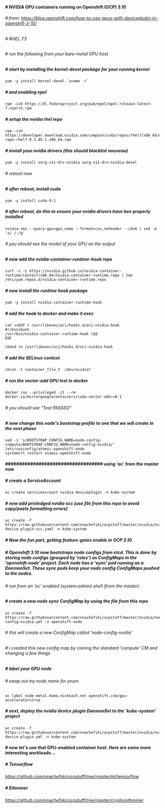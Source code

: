 ####  # NVIDIA GPU containers running on Openshift (OCP) 3.10
###### # from: https://blog.openshift.com/how-to-use-gpus-with-deviceplugin-in-openshift-3-10/ 
 
###### # RHEL 7.5
###### # run the following from your bare-metal GPU host
##### # start by installing the kernel-devel package for your running kernel
```
yum -y install kernel-devel-`uname -r`
```
##### # and enabling epel
```
rpm -ivh https://dl.fedoraproject.org/pub/epel/epel-release-latest-7.noarch.rpm
```
##### # setup the nvidia rhel repo 
```
rpm -ivh https://developer.download.nvidia.com/compute/cuda/repos/rhel7/x86_64/cuda-repo-rhel7-9.1.85-1.x86_64.rpm 
```
##### # install your nvidia drivers (this should blacklist nouveau)
```
yum -y install xorg-x11-drv-nvidia xorg-x11-drv-nvidia-devel
```
###### # reboot now
##### # after reboot, install cuda
```
yum -y install cuda-9-1
```
##### # after reboot, do this to ensure your nvidia drivers have bee properly installed
```
nvidia-smi --query-gpu=gpu_name --format=csv,noheader --id=0 | sed -e 's/ /-/g'
```
###### # you should see the model of your GPU as the output
##### # now add the nvidia-container-runtime-hook repo
```
curl -s -L https://nvidia.github.io/nvidia-container-runtime/centos7/x86_64/nvidia-container-runtime.repo | tee /etc/yum.repos.d/nvidia-container-runtime.repo
```
##### # now install the runtime hook package
```
yum -y install nvidia-container-runtime-hook
```
##### # add the hook to docker and make it exec
```
cat <<EOF > /usr/libexec/oci/hooks.d/oci-nvidia-hook
#!/bin/bash
/usr/bin/nvidia-container-runtime-hook \$@
EOF

chmod +x /usr/libexec/oci/hooks.d/oci-nvidia-hook
```
##### # add the SELinux context
```
chcon -t container_file_t  /dev/nvidia*
```
##### # run the vector-add GPU test in docker
```
docker run --privileged -it --rm docker.io/mirrorgooglecontainers/cuda-vector-add:v0.1
```
###### # you should see "Test PASSED"
##### # now change this node's bootstrap profile to one that we will create in the next phase
```
sed -i 's/BOOTSTRAP_CONFIG_NAME=node-config-compute/BOOTSTRAP_CONFIG_NAME=node-config-nvidia/' /etc/sysconfig/atomic-openshift-node
systemctl restart atomic-openshift-node
```
#### ################################### using 'oc' from the master now
##### # create a ServiceAccount
```
oc create serviceaccount nvidia-deviceplugin -n kube-system
```
##### # now add privledged nvidia scc (use file from this repo to avoid copy/paste formatting errors)
```
oc create -f https://raw.githubusercontent.com/nnachefski/ocpstuff/master/nvidia/nvidia-device-plugin-scc.yaml -n kube-system
```
##### # Now the fun part, getting feature-gates enable in OCP 3.10.
##### # Openshift 3.10 now bootstraps node configs from etcd.  This is done by storing node configs (grouped by 'roles') as ConfigMaps in the 'openshift-node' project.  Each node has a 'sync' pod running as a DaemonSet.  These sync pods keep your node config ConfigMaps pushed to the nodes.
###### # run from an 'oc' enabled (system:admin) shell (from the master).
##### # create a new node sync ConfigMap by using the file from this repo
```
oc create -f https://raw.githubusercontent.com/nnachefski/ocpstuff/master/nvidia/node-config-nvidia.yml -n openshift-node 
```
###### # this will create a new ConfigMap called 'node-config-nvidia'
###### # i created this new config map by cloning the standard 'compute' CM and changing a few things 
##### # label your GPU node
###### # swap out my node name for yours
```
oc label node metal.home.nicknach.net openshift.com/gpu-accelerator=true
```
##### # next, deploy the nvidia device plugin DaemonSet to the 'kube-system' project
```
oc create -f https://raw.githubusercontent.com/nnachefski/ocpstuff/master/nvidia/nvidia-device-plugin.yml -n kube-system
```
#### # now let's use that GPU-enabled container host.  Here are some more interesting workloads...
##### # Tensorflow
https://github.com/nnachefski/ocpstuff/tree/master/ml/tensorflow
##### # Ethminer
https://github.com/nnachefski/ocpstuff/tree/master/crypto/ethminer
 